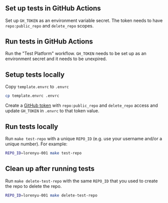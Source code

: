 #

## Set up tests in GitHub Actions

Set up `GH_TOKEN` as an environment variable secret. The token needs to have
`repo:public_repo` and `delete_repo` scopes.

## Run tests in GitHub Actions

Run the "Test Platform" workflow. `GH_TOKEN` needs to be set up as an
environment secret and it needs to be unexpired.

## Setup tests locally

Copy `template.envrc` to `.envrc`

```bash
cp template.envrc .envrc
```

Create a [GitHub token](https://github.com/settings/tokens) with
`repo:public_repo` and `delete_repo` access and update `GH_TOKEN` in `.envrc`
to that token value.

## Run tests locally

Run `make test-repo` with a unique `REPO_ID` (e.g. use your username and/or a
unique number). For example:

```bash
REPO_ID=lorenyu-001 make test-repo
```

## Clean up after running tests

Run `make delete-test-repo` with the same `REPO_ID` that you used to create
the repo to delete the repo.

```bash
REPO_ID=lorenyu-001 make delete-test-repo
```
